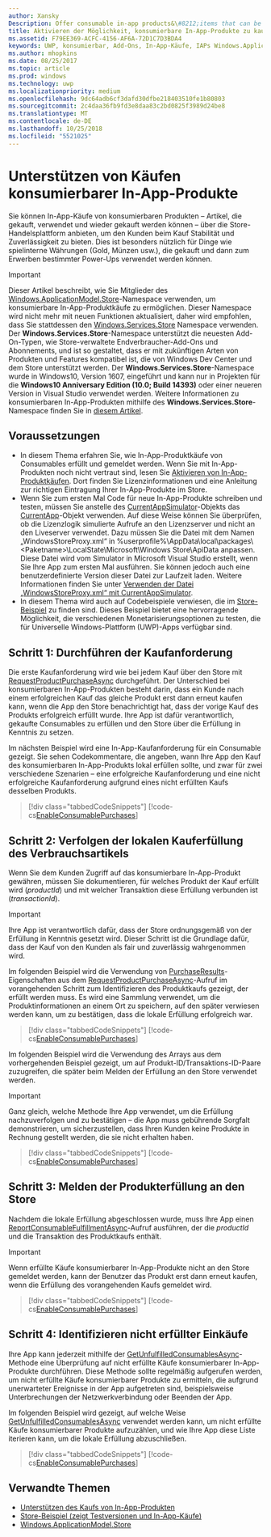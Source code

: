 ```yaml
---
author: Xansky
Description: Offer consumable in-app products&\#8212;items that can be purchased, used, and purchased again&\#8212;through the Store commerce platform to provide your customers with a purchase experience that is both robust and reliable.
title: Aktivieren der Möglichkeit, konsumierbare In-App-Produkte zu kaufen
ms.assetid: F79EE369-ACFC-4156-AF6A-72D1C7D3BDA4
keywords: UWP, konsumierbar, Add-Ons, In-App-Käufe, IAPs Windows.ApplicationModel.Store
ms.author: mhopkins
ms.date: 08/25/2017
ms.topic: article
ms.prod: windows
ms.technology: uwp
ms.localizationpriority: medium
ms.openlocfilehash: 9dc64adb6cf3dafd30dfbe218403510fe1b80803
ms.sourcegitcommit: 2c4daa36fb9fd3e8daa83c2bd0825f3989d24be8
ms.translationtype: MT
ms.contentlocale: de-DE
ms.lasthandoff: 10/25/2018
ms.locfileid: "5521025"
---
```

# <a name="enable-consumable-in-app-product-purchases"></a>Unterstützen von Käufen konsumierbarer In-App-Produkte

Sie können In-App-Käufe von konsumierbaren Produkten – Artikel, die gekauft, verwendet und wieder gekauft werden können – über die Store-Handelsplattform anbieten, um den Kunden beim Kauf Stabilität und Zuverlässigkeit zu bieten. Dies ist besonders nützlich für Dinge wie spielinterne Währungen (Gold, Münzen usw.), die gekauft und dann zum Erwerben bestimmter Power-Ups verwendet werden können.

> [!IMPORTANT]
> Dieser Artikel beschreibt, wie Sie Mitglieder des [Windows.ApplicationModel.Store](https://msdn.microsoft.com/library/windows/apps/windows.applicationmodel.store.aspx)-Namespace verwenden, um konsumierbare In-App-Produktkäufe zu ermöglichen. Dieser Namespace wird nicht mehr mit neuen Funktionen aktualisiert, daher wird empfohlen, dass Sie stattdessen den [Windows.Services.Store](https://msdn.microsoft.com/library/windows/apps/windows.services.store.aspx) Namespace verwenden. Der **Windows.Services.Store**-Namespace unterstützt die neuesten Add-On-Typen, wie Store-verwaltete Endverbraucher-Add-Ons und Abonnements, und ist so gestaltet, dass er mit zukünftigen Arten von Produkten und Features kompatibel ist, die von Windows Dev Center und dem Store unterstützt werden. Der **Windows.Services.Store**-Namespace wurde in Windows10, Version 1607, eingeführt und kann nur in Projekten für die **Windows10 Anniversary Edition (10.0; Build 14393)** oder einer neueren Version in Visual Studio verwendet werden. Weitere Informationen zu konsumierbaren In-App-Produkten mithilfe des **Windows.Services.Store**-Namespace finden Sie in [diesem Artikel](enable-consumable-add-on-purchases.md).

## <a name="prerequisites"></a>Voraussetzungen

-   In diesem Thema erfahren Sie, wie In-App-Produktkäufe von Consumables erfüllt und gemeldet werden. Wenn Sie mit In-App-Produkten noch nicht vertraut sind, lesen Sie [Aktivieren von In-App-Produktkäufen](enable-in-app-product-purchases.md). Dort finden Sie Lizenzinformationen und eine Anleitung zur richtigen Eintragung Ihrer In-App-Produkte im Store.
-   Wenn Sie zum ersten Mal Code für neue In-App-Produkte schreiben und testen, müssen Sie anstelle des [CurrentAppSimulator](https://docs.microsoft.com/uwp/api/Windows.ApplicationModel.Store.CurrentAppSimulator)-Objekts das [CurrentApp](https://docs.microsoft.com/uwp/api/Windows.ApplicationModel.Store.CurrentApp)-Objekt verwenden. Auf diese Weise können Sie überprüfen, ob die Lizenzlogik simulierte Aufrufe an den Lizenzserver und nicht an den Liveserver verwendet. Dazu müssen Sie die Datei mit dem Namen „WindowsStoreProxy.xml“ in %userprofile%\\AppData\\local\\packages\\&lt;Paketname&gt;\\LocalState\\Microsoft\\Windows Store\\ApiData anpassen. Diese Datei wird vom Simulator in Microsoft Visual Studio erstellt, wenn Sie Ihre App zum ersten Mal ausführen. Sie können jedoch auch eine benutzerdefinierte Version dieser Datei zur Laufzeit laden. Weitere Informationen finden Sie unter [Verwenden der Datei „WindowsStoreProxy.xml“ mit CurrentAppSimulator](in-app-purchases-and-trials-using-the-windows-applicationmodel-store-namespace.md#proxy).
-   In diesem Thema wird auch auf Codebeispiele verwiesen, die im [Store-Beispiel](https://github.com/Microsoft/Windows-universal-samples/tree/win10-1507/Samples/Store) zu finden sind. Dieses Beispiel bietet eine hervorragende Möglichkeit, die verschiedenen Monetarisierungsoptionen zu testen, die für Universelle Windows-Plattform (UWP)-Apps verfügbar sind.

## <a name="step-1-making-the-purchase-request"></a>Schritt 1: Durchführen der Kaufanforderung

Die erste Kaufanforderung wird wie bei jedem Kauf über den Store mit [RequestProductPurchaseAsync](https://docs.microsoft.com/uwp/api/windows.applicationmodel.store.currentapp.requestproductpurchaseasync) durchgeführt. Der Unterschied bei konsumierbaren In-App-Produkten besteht darin, dass ein Kunde nach einem erfolgreichen Kauf das gleiche Produkt erst dann erneut kaufen kann, wenn die App den Store benachrichtigt hat, dass der vorige Kauf des Produkts erfolgreich erfüllt wurde. Ihre App ist dafür verantwortlich, gekaufte Consumables zu erfüllen und den Store über die Erfüllung in Kenntnis zu setzen.

Im nächsten Beispiel wird eine In-App-Kaufanforderung für ein Consumable gezeigt. Sie sehen Codekommentare, die angeben, wann Ihre App den Kauf des konsumierbaren In-App-Produkts lokal erfüllen sollte, und zwar für zwei verschiedene Szenarien – eine erfolgreiche Kaufanforderung und eine nicht erfolgreiche Kaufanforderung aufgrund eines nicht erfüllten Kaufs desselben Produkts.

> [!div class="tabbedCodeSnippets"]
[!code-cs[EnableConsumablePurchases](./code/InAppPurchasesAndLicenses/cs/EnableConsumablePurchases.cs#MakePurchaseRequest)]

## <a name="step-2-tracking-local-fulfillment-of-the-consumable"></a>Schritt 2: Verfolgen der lokalen Kauferfüllung des Verbrauchsartikels

Wenn Sie dem Kunden Zugriff auf das konsumierbare In-App-Produkt gewähren, müssen Sie dokumentieren, für welches Produkt der Kauf erfüllt wird (*productId*) und mit welcher Transaktion diese Erfüllung verbunden ist (*transactionId*).

> [!IMPORTANT]
> Ihre App ist verantwortlich dafür, dass der Store ordnungsgemäß von der Erfüllung in Kenntnis gesetzt wird. Dieser Schritt ist die Grundlage dafür, dass der Kauf von den Kunden als fair und zuverlässig wahrgenommen wird.

Im folgenden Beispiel wird die Verwendung von [PurchaseResults](https://msdn.microsoft.com/library/windows/apps/dn263392)-Eigenschaften aus dem [RequestProductPurchaseAsync](https://docs.microsoft.com/uwp/api/windows.applicationmodel.store.currentapp.requestproductpurchaseasync)-Aufruf im vorangehenden Schritt zum Identifizieren des Produktkaufs gezeigt, der erfüllt werden muss. Es wird eine Sammlung verwendet, um die Produktinformationen an einem Ort zu speichern, auf den später verwiesen werden kann, um zu bestätigen, dass die lokale Erfüllung erfolgreich war.

> [!div class="tabbedCodeSnippets"]
[!code-cs[EnableConsumablePurchases](./code/InAppPurchasesAndLicenses/cs/EnableConsumablePurchases.cs#GrantFeatureLocally)]

Im folgenden Beispiel wird die Verwendung des Arrays aus dem vorhergehenden Beispiel gezeigt, um auf Produkt-ID/Transaktions-ID-Paare zuzugreifen, die später beim Melden der Erfüllung an den Store verwendet werden.

> [!IMPORTANT]
> Ganz gleich, welche Methode Ihre App verwendet, um die Erfüllung nachzuverfolgen und zu bestätigen – die App muss gebührende Sorgfalt demonstrieren, um sicherzustellen, dass Ihren Kunden keine Produkte in Rechnung gestellt werden, die sie nicht erhalten haben.

> [!div class="tabbedCodeSnippets"]
[!code-cs[EnableConsumablePurchases](./code/InAppPurchasesAndLicenses/cs/EnableConsumablePurchases.cs#IsLocallyFulfilled)]

## <a name="step-3-reporting-product-fulfillment-to-the-store"></a>Schritt 3: Melden der Produkterfüllung an den Store

Nachdem die lokale Erfüllung abgeschlossen wurde, muss Ihre App einen [ReportConsumableFulfillmentAsync](https://docs.microsoft.com/uwp/api/windows.applicationmodel.store.currentapp.reportconsumablefulfillmentasync)-Aufruf ausführen, der die *productId* und die Transaktion des Produktkaufs enthält.

> [!IMPORTANT]
> Wenn erfüllte Käufe konsumierbarer In-App-Produkte nicht an den Store gemeldet werden, kann der Benutzer das Produkt erst dann erneut kaufen, wenn die Erfüllung des vorangehenden Kaufs gemeldet wird.

> [!div class="tabbedCodeSnippets"]
[!code-cs[EnableConsumablePurchases](./code/InAppPurchasesAndLicenses/cs/EnableConsumablePurchases.cs#ReportFulfillment)]

## <a name="step-4-identifying-unfulfilled-purchases"></a>Schritt 4: Identifizieren nicht erfüllter Einkäufe

Ihre App kann jederzeit mithilfe der [GetUnfulfilledConsumablesAsync](https://docs.microsoft.com/uwp/api/windows.applicationmodel.store.currentapp.getunfulfilledconsumablesasync)-Methode eine Überprüfung auf nicht erfüllte Käufe konsumierbarer In-App-Produkte durchführen. Diese Methode sollte regelmäßig aufgerufen werden, um nicht erfüllte Käufe konsumierbarer Produkte zu ermitteln, die aufgrund unerwarteter Ereignisse in der App aufgetreten sind, beispielsweise Unterbrechungen der Netzwerkverbindung oder Beenden der App.

Im folgenden Beispiel wird gezeigt, auf welche Weise [GetUnfulfilledConsumablesAsync](https://docs.microsoft.com/uwp/api/windows.applicationmodel.store.currentapp.getunfulfilledconsumablesasync) verwendet werden kann, um nicht erfüllte Käufe konsumierbarer Produkte aufzuzählen, und wie Ihre App diese Liste iterieren kann, um die lokale Erfüllung abzuschließen.

> [!div class="tabbedCodeSnippets"]
[!code-cs[EnableConsumablePurchases](./code/InAppPurchasesAndLicenses/cs/EnableConsumablePurchases.cs#GetUnfulfilledConsumables)]

## <a name="related-topics"></a>Verwandte Themen

* [Unterstützen des Kaufs von In-App-Produkten](enable-in-app-product-purchases.md)
* [Store-Beispiel (zeigt Testversionen und In-App-Käufe)](https://github.com/Microsoft/Windows-universal-samples/tree/win10-1507/Samples/Store)
* [Windows.ApplicationModel.Store](https://msdn.microsoft.com/library/windows/apps/br225197)
 

 
